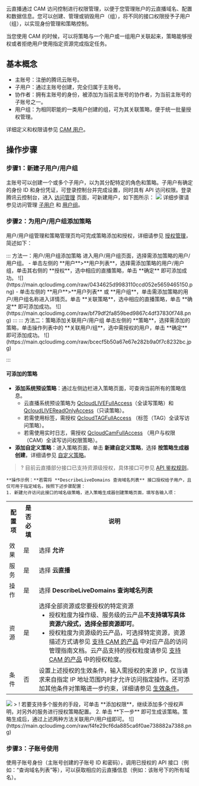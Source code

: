 云直播通过 CAM 访问控制进行权限管理，以便于您管理账户的云直播域名、配置和数据信息。您可以创建、管理或销毁用户（组），将不同的接口权限授予子用户（组），以实现身份管理和策略控制。

当您使用 CAM 的时候，可以将策略与一个用户或一组用户关联起来，策略能够授权或者拒绝用户使用指定资源完成指定任务。

## 基本概念

- 主账号：注册的腾讯云账号。
- 子用户：通过主账号创建，完全归属于主账号。
- 协作者：拥有主账号的身份，被添加为当前主账号的协作者，为当前主账号的子账号之一。
- 用户组：为相同职能的一类用户创建的组，可为其关联策略，便于统一批量授权管理。

详细定义和权限请参见 [CAM 用户](https://cloud.tencent.com/document/product/598/13665)。

## 操作步骤
### 步骤1：新建子用户/用户组

主账号可以创建一个或多个子用户，以为其分配特定的角色和策略。子用户有确定的身份 ID 和身份凭证，可登录控制台并完成设置，同时具有 API 访问权限。登录腾讯云控制台，进入 [访问管理](https://console.cloud.tencent.com/cam/) 页面，可新建用户，如下图所示：
![](https://main.qcloudimg.com/raw/c26d014bd50f45e8ef88abff5b271af1.png)
详细步骤请参见访问管理 [子用户](https://cloud.tencent.com/document/product/598/13674) 和 [用户组](https://cloud.tencent.com/document/product/598/14985)。

### 步骤2：为用户/用户组添加策略

用户/用户组管理和策略管理页均可完成策略添加和授权，详细请参见 [授权管理](https://cloud.tencent.com/document/product/598/10602)，简述如下：

<dx-tabs>
::: 方法一：用户/用户组添加策略
进入用户/用户组页面，选择需添加策略的用户/用户组。
- 单击左侧的 **用户**>**用户列表**，选择需添加策略的用户/用户组，单击其右侧的 **授权**，选中相应的直播策略，单击 **确定** 即可添加成功。
![](https://main.qcloudimg.com/raw/0434625d9983110ccd052e5659465150.png)
- 单击左侧的 **用户**>**用户列表** 或 **用户组**，单击需添加策略的用户/用户组名称进入详情页。单击 **关联策略**，选中相应的直播策略，单击 **确定** 即可添加成功。
![](https://main.qcloudimg.com/raw/bf79df2fa859bed9867c4df37830f748.png)
:::
::: 方法二：策略添加关联用户/用户组
单击左侧的 **策略**，选择需添加的策略，单击操作列表中的 **关联用户/组**，选中需授权的用户，单击 **确定** 即可添加成功。
![](https://main.qcloudimg.com/raw/bcecf5b50a67e67e282b9a0f7c8232bc.jpg)

:::
</dx-tabs>

#### 可添加的策略
- **添加系统预设策略**：通过左侧边栏进入策略页面，可查询当前所有的策略信息。
   - 云直播系统预设策略为 [QcloudLIVEFullAccess](https://console.cloud.tencent.com/cam/policy/detail/9545933&QcloudLIVEFullAccess&2)（全读写策略）和 [QcloudLIVEReadOnlyAccess](https://console.cloud.tencent.com/cam/policy/detail/13346800&QcloudLIVEReadOnlyAccess&2)（只读策略）。
   - 若需使用标签，需授权 [QcloudTAGFullAccess](https://console.cloud.tencent.com/cam/policy/detail/1592575&QcloudTAGFullAccess&2) （标签（TAG）全读写访问策略）。
   - 若需使用实时日志，需授权 [QcloudCamFullAccess](https://console.cloud.tencent.com/cam/policy/detail/596169&QcloudCamFullAccess&2) （用户与权限（CAM）全读写访问权限策略）。
- **添加自定义策略**：进入策略页面，单击 **新建自定义策略**，选择 **按策略生成器创建**，详细请参见 [自定义策略](https://cloud.tencent.com/document/product/598/10601)。
>? 目前云直播部分接口已支持资源级授权，具体接口可参见 [API 鉴权规则](https://cloud.tencent.com/document/product/267/58612)。

	**操作示例：**若需将 **DescribeLiveDomains 查询域名列表** 接口授权给子用户，且仅可用于指定域名，按照下述步骤配置：
	1. 新建允许访问此接口的域名级策略，进入策略生成器创建策略页面，填写各输入项：
<table>
<tr><th>配置项</th><th>是否必填</th><th>说明</th></tr>
<tr>
<td>效果</td><td>是</td><td>选择 <b>允许</b></td>
</tr><tr>
<td>服务</td><td>是</td><td>选择 <b>云直播</b></td>
</tr><tr>
<td>操作</td><td>是</td><td>选择 <b>DescribeLiveDomains 查询域名列表</b></td>
</tr><tr>
<td>资源</td><td>是</td>
<td>选择全部资源或您要授权的特定资源<ul style="margin:0"><li>授权粒度为操作级、服务级的云产品<b>不支持填写具体资源六段式，选择全部资源即可</b>。</li><li>授权粒度为资源级的云产品，可选择特定资源，资源描述方式请参见 <a href="https://cloud.tencent.com/document/product/598/10588">支持 CAM 的产品</a> 中对应产品的访问管理指南文档。云产品支持的授权粒度请参见 <a href="https://cloud.tencent.com/document/product/598/10588">支持 CAM 的产品</a> 中的授权粒度。</li></ul></td>
</tr><tr>
<td>条件</td><td>否</td>
<td>设置上述授权的生效条件，输入需授权的来源 IP，仅当请求来自指定 IP 地址范围内时才允许访问指定操作。还可添加其他条件对策略进一步约束，详细请参见 <a href="https://cloud.tencent.com/document/product/598/10608">生效条件</a>。</td>
</tr></table>
<img src="https://main.qcloudimg.com/raw/23fc298516b7ef5179e6784c14a5ffff.png">
> ! 若要支持多个服务的手段，可单击 **添加权限**，继续添加多个授权声明，对另外的服务进行授权策略配置。
	2. 单击 **下一步** 即可生成该策略。策略生成后，通过上述两种方法关联用户/用户组即可。
![](https://main.qcloudimg.com/raw/f4fe29cf6da885ca6f0ae738882a7388.png)


### 步骤3：子账号使用
使用子账号身份（主账号创建的子账号 ID 和密码），调用已授权的 API 接口（例如：“查询域名列表”等），可以获取相应的云直播信息（例如：该账号下的所有域名）。

